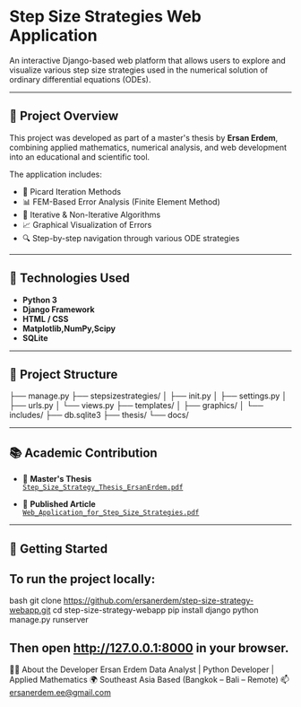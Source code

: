 # Step Size Strategies Web Application

An interactive Django-based web platform that allows users to explore and visualize various step size strategies used in the numerical solution of ordinary differential equations (ODEs).

---

## 📌 Project Overview

This project was developed as part of a master's thesis by **Ersan Erdem**, combining applied mathematics, numerical analysis, and web development into an educational and scientific tool.

The application includes:

- 📐 Picard Iteration Methods  
- 📊 FEM-Based Error Analysis (Finite Element Method)  
- 🔁 Iterative & Non-Iterative Algorithms  
- 📈 Graphical Visualization of Errors  
- 🔍 Step-by-step navigation through various ODE strategies

---

## 🧠 Technologies Used

- **Python 3**
- **Django Framework**
- **HTML / CSS**
- **Matplotlib,NumPy,Scipy**
- **SQLite**

---

## 📁 Project Structure

├── manage.py
├── stepsizestrategies/
│ ├── init.py
│ ├── settings.py
│ ├── urls.py
│ └── views.py
├── templates/
│ ├── graphics/
│ └── includes/
├── db.sqlite3
├── thesis/
└── docs/

---

## 📚 Academic Contribution

- 📄 **Master's Thesis**  
  [`Step_Size_Strategy_Thesis_ErsanErdem.pdf`](./thesis/Step_Size_Strategy_Thesis_ErsanErdem.pdf)

- 📰 **Published Article**  
  [`Web_Application_for_Step_Size_Strategies.pdf`](./paper/Web_Application_for_Step_Size_Strategies.pdf)

---

## 🚀 Getting Started

To run the project locally:
---
bash
git clone https://github.com/ersanerdem/step-size-strategy-webapp.git
cd step-size-strategy-webapp
pip install django
python manage.py runserver

Then open http://127.0.0.1:8000 in your browser.
---

👨‍💻 About the Developer
Ersan Erdem
Data Analyst | Python Developer | Applied Mathematics
🌍 Southeast Asia Based (Bangkok – Bali – Remote)
📫 ersanerdem.ee@gmail.com

